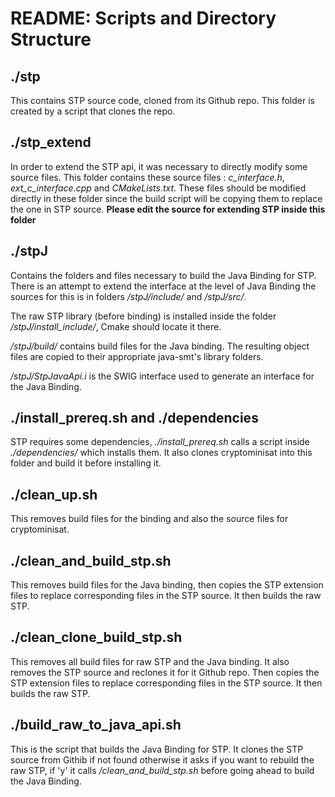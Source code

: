 
# README: Scripts and Directory Structure

## ./stp

This contains STP source code, cloned from its Github repo. This folder is created by a script that clones the repo.

## ./stp_extend

In order to extend the STP api, it was necessary to directly modify some source files. This folder contains these source files : *c_interface.h*, *ext_c_interface.cpp* and *CMakeLists.txt*. These files should be modified directly in these folder since the build script will be copying them to replace the one in STP source. **Please edit the source for extending STP inside this folder**

## ./stpJ

Contains the folders and files necessary to build the Java Binding for STP. There is an attempt to extend the interface at the level of Java Binding the sources for this is in folders */stpJ/include/* and */stpJ/src/*.

The raw STP library (before binding) is installed inside the folder */stpJ/install_include/*, Cmake should locate it there. 

*/stpJ/build/* contains build files for the Java binding. The resulting object files are copied to their appropriate java-smt's library folders.

*/stpJ/StpJavaApi.i* is the SWIG interface used to generate an interface for the Java Binding.

## ./install_prereq.sh and ./dependencies

STP requires some dependencies, *./install_prereq.sh* calls a script inside *./dependencies/* which installs them. It also clones cryptominisat into this folder and build it before installing it.

## ./clean_up.sh

This removes build files for the binding and also the source files for cryptominisat.

## ./clean_and_build_stp.sh

This removes build files for the Java binding, then copies the STP extension files to replace corresponding files in the STP source. It then builds the raw STP.

## ./clean_clone_build_stp.sh

This removes all build files for raw STP and the Java binding. It also removes the STP source and reclones it for it Github repo. Then copies the STP extension files to replace corresponding files in the STP source. It then builds the raw STP.

## ./build_raw_to_java_api.sh

This is the script that builds the Java Binding for STP. It clones the STP source from Githib if not found otherwise it asks if you want to rebuild the raw STP, if 'y' it calls */clean_and_build_stp.sh* before going ahead to build the Java Binding.

